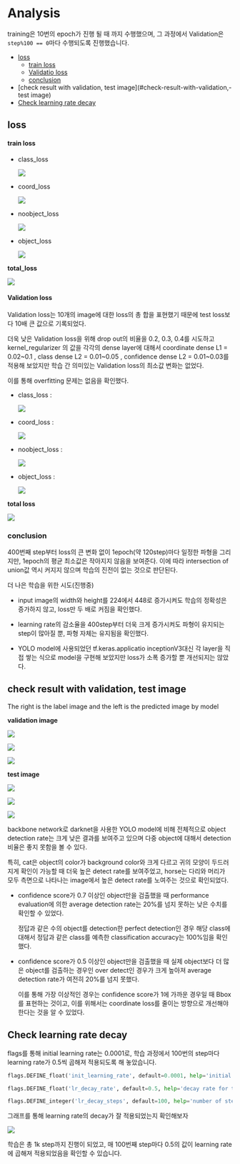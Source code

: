 # Analysis

training은 10번의 epoch가 진행 될 때 까지 수행했으며, 그 과정에서 Validation은 `step%100 == 0`마다 수행되도록 진행했습니다.



- [loss](#loss)
  - [train loss](#train-loss)
  - [Validatio loss](#Validation-loss)
  - [conclusion](#conclusion)
- [check result with validation, test image](#check-result-with-validation,-test image)
- [Check learning rate decay](#Check-learning-rate-decay)



## loss

#### train loss

- class_loss 

  ![](https://github.com/HibernationNo1/project_YOLO_ver.1/blob/master/description/image/main_calss_loss.png?raw=true)

- coord_loss 

  ![](https://github.com/HibernationNo1/project_YOLO_ver.1/blob/master/description/image/main_coord_loss.png?raw=true)

- noobject_loss

  ![](https://github.com/HibernationNo1/project_YOLO_ver.1/blob/master/description/image/main_noobject_loss.png?raw=true)

- object_loss 

  ![](https://github.com/HibernationNo1/project_YOLO_ver.1/blob/master/description/image/main_object_loss.png?raw=true)

  

**total_loss**

![](https://github.com/HibernationNo1/project_YOLO_ver.1/blob/master/description/image/main_total_loss.png?raw=true)



#### Validation loss

Validation loss는 10개의 image에 대한 loss의 총 합을 표현했기 때문에 test loss보다 10배 큰 값으로 기록되었다.

더욱 낮은 Validation loss을 위해 drop out의 비율을 0.2, 0.3, 0.4를 시도하고 kernel_regularizer 의 값을 각각의 dense layer에 대해서 coordinate dense L1 = 0.02~0.1 , class dense L2 = 0.01~0.05 , confidence dense L2 = 0.01~0.03를 적용해 보았지만 학습 간 의미있는 Validation loss의 최소값 변화는 없었다.

이를 통해 overfitting 문제는 없음을 확인했다.

- class_loss : 

  ![](https://github.com/HibernationNo1/project_YOLO_ver.1/blob/master/description/image/validation_calss_loss.png?raw=true)

- coord_loss : 

  ![](https://github.com/HibernationNo1/project_YOLO_ver.1/blob/master/description/image/validation_coord_loss.png)

- noobject_loss : 

  ![](https://github.com/HibernationNo1/project_YOLO_ver.1/blob/master/description/image/validation_noobject_loss.png?raw=true)

- object_loss : 

  ![](https://github.com/HibernationNo1/project_YOLO_ver.1/blob/master/description/image/validation_object_loss.png?raw=true)



**total loss**

![](https://github.com/HibernationNo1/project_YOLO_ver.1/blob/master/description/image/validation_total_loss.png?raw=true)



### conclusion

400번째 step부터 loss의 큰 변화 없이 1epoch(약 120step)마다 일정한 파형을 그리지만, 1epoch의 평균 최소값은 작아지지 않음을 보여준다. 이에 따라 intersection of union값 역시 커지지 않으며 학습의 진전이 없는 것으로 판단된다.



더 나은 학습을 위한 시도(진행중)

- input image의 width와 height를 224에서 448로 증가시켜도 학습의 정확성은 증가하지 않고, loss만 두 배로 커짐을 확인했다.

- learning rate의 감소율을 400step부터 더욱 크게 증가시켜도 파형이 유지되는 step이 많아질 뿐, 파형 자체는 유지됨을 확인했다.

- YOLO model에 사용되었던 tf.keras.applicatio inceptionV3대신 각 layer을 직접 쌓는 식으로 model을 구현해 보았지만 loss가 소폭 증가할 뿐 개선되지는 않았다.

   



## check result with validation, test image

The right is the label image and the left is the predicted image by model

**validation image**

![](https://github.com/HibernationNo1/project_YOLO_ver.1/blob/master/description/image/val1.png?raw=true)

![](https://github.com/HibernationNo1/project_YOLO_ver.1/blob/master/description/image/val2.png?raw=true)

![](https://github.com/HibernationNo1/project_YOLO_ver.1/blob/master/description/image/val5.png?raw=true)





**test image**

![](https://github.com/HibernationNo1/project_YOLO_ver.1/blob/master/description/image/test1.png?raw=true)

![](https://github.com/HibernationNo1/project_YOLO_ver.1/blob/master/description/image/test2.png?raw=true)

![](https://github.com/HibernationNo1/project_YOLO_ver.1/blob/master/description/image/94_result.png?raw=true)



backbone network로 darknet을 사용한 YOLO model에 비해 전체적으로 object detection rate는 크게 낮은 결과를 보여주고 있으며 다중 object에 대해서 detection 비율은 좋지 못함을 볼 수 있다.

특히, cat은 object의 color가 background color와 크게 다르고 귀의 모양이 두드러지게 확인이 가능할 때 더욱 높은 detect rate를 보여주었고, horse는 다리와 머리가 모두 측면으로 나타나는 image에서 높은 detect rate를 노여주는 것으로 확인되었다.



- confidence score가 0.7 이상인 object만을 검출했을 때 performance evaluation에 의한 average detection rate는 20%를 넘지 못하는 낮은 수치를 확인할 수 있었다.

  정답과 같은 수의 object를 detection한 perfect detection인 경우 해당 class에 대해서 정답과 같은 class를 예측한 classification accuracy는 100%임을 확인했다.

- confidence score가 0.5 이상인 object만을 검출했을 때 실제 object보다 더 많은 object를 검출하는 경우인 over detect인 경우가 크게 높아져 average detection rate가 여전히 20%를 넘지 못했다.

  이를 통해 가장 이상적인 경우는 confidence score가 1에 가까운 경우일 때 Bbox를 표현하는 것이고, 이를 위해서는 coordinate loss를 줄이는 방향으로 개선해야 한다는 것을 알 수 있었다.



## Check learning rate decay

flags를 통해 initial learning rate는 0.0001로,  학습 과정에서 100번의 step마다 learning rate가 0.5씩 곱해져 적용되도록 해 놓았습니다.

```python
flags.DEFINE_float('init_learning_rate', default=0.0001, help='initial learning rate') # original paper : 0.001 (1epoch) -> 0.01 (75epoch) -> 0.001 (30epoch) -> 0.0001 (30epoch)

flags.DEFINE_float('lr_decay_rate', default=0.5, help='decay rate for the learning rate')

flags.DEFINE_integer('lr_decay_steps', default=100, help='number of steps after which the learning rate is decayed by decay rate') # 2000번 마다 init_learning_rate * lr_decay_rate 을 실행
```



그래프를 통해 learning rate의 decay가 잘 적용되었는지 확인해보자

![](https://github.com/HibernationNo1/project_YOLO_ver.1/blob/master/description/image/learning%20rate.png?raw=true)

학습은 총 1k step까지 진행이 되었고, 매 100번째 step마다 0.5의 값이 learning rate에 곱해져 적용되었음을 확인할 수 있습니다.
